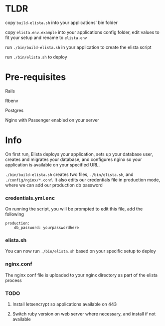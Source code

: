 # TLDR

copy `build-elista.sh` into your applications' bin folder

copy `elista.env.example` into your applications config folder, edit values to fit your setup and rename to `elista.env`

run `./bin/build-elista.sh` in your application to create the elista script

run `./bin/elista.sh` to deploy

# Pre-requisites

Rails

Rbenv

Postgres

Nginx with Passenger enabled on your server

# Info

On first run, Elista deploys your application, sets up your database user, creates and migrates your database, and configures nginx so your application is available on your specified URL.


`./bin/build-elista.sh` creates two files, `./bin/elista.sh`, and `./config/nginx/*.conf`. It also edits our credentials file in production mode, where we can add our production db password

### credentials.yml.enc

On running the script, you will be prompted to edit this file, add the following

```
production:
    db_password: yourpasswordhere
```

### elista.sh

You can now run `./bin/elista.sh` based on your specific setup to deploy

### nginx.conf

The nginx conf file is uploaded to your nginx directory as part of the elista process

### TODO

1) Install letsencrypt so applications available on 443

2) Switch ruby version on web server where necessary, and install if not available
